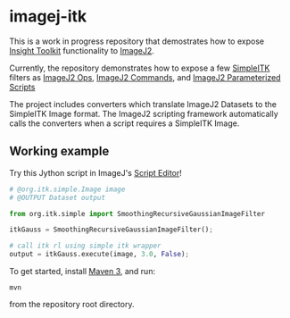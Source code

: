 # imagej-itk

This is a work in progress repository that demostrates how to expose [Insight
Toolkit](http://itk.org) functionality to [ImageJ2](http://imagej.net).

Currently, the repository demonstrates how to expose a few
[SimpleITK](http://simpleitk.org) filters as [ImageJ2 Ops](http://imagej.net/Ops),
[ImageJ2
Commands](https://github.com/imagej/imagej-tutorials/tree/master/simple-commands), and
[ImageJ2 Parameterized
Scripts](https://imagej.github.io/presentations/2015-09-04-imagej2-scripting/#/)

The project includes converters which translate ImageJ2 Datasets to the SimpleITK Image
format.  The ImageJ2 scripting framework automatically calls the converters when a script
requires a SimpleITK Image. 

Working example
---------------

Try this Jython script in ImageJ's
[Script Editor](http://imagej.net/Script_Editor)!

```python
# @org.itk.simple.Image image
# @OUTPUT Dataset output

from org.itk.simple import SmoothingRecursiveGaussianImageFilter

itkGauss = SmoothingRecursiveGaussianImageFilter();

# call itk rl using simple itk wrapper
output = itkGauss.execute(image, 3.0, False);
```


To get started, install [Maven 3](http://maven.apache.org/), and run:

```
mvn
```

from the repository root directory.
